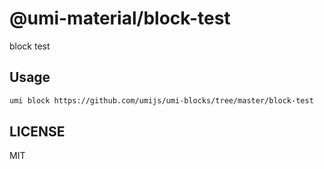 # @umi-material/block-test

block test

## Usage

```sh
umi block https://github.com/umijs/umi-blocks/tree/master/block-test
```

## LICENSE

MIT
